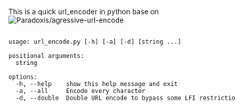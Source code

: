 This is a quick url_encoder in python base on ![Paradoxis/agressive-url-encode](https://gist.github.com/Paradoxis/6336c2eaea20a591dd36bb1f5e227da2/forks)


```text

usage: url_encode.py [-h] [-a] [-d] [string ...]

positional arguments:
  string

options:
  -h, --help    show this help message and exit
  -a, --all     Encode every character
  -d, --double  Double URL encode to bypass some LFI restrictio
```
